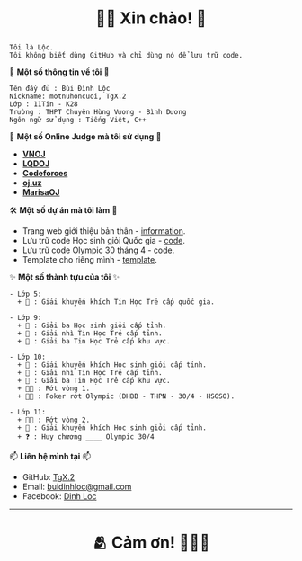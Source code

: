 # <p align="center">**👋🏻 Xin chào! 💏**</p>

```
Tôi là Lộc.
Tôi không biết dùng GitHub và chỉ dùng nó để lưu trữ code.
```

 📌 **Một số thông tin về tôi** 📌

```
Tên đầy đủ : Bùi Đình Lộc
Nickname: motnuhoncuoi, TgX.2
Lớp : 11Tin - K28
Trường : THPT Chuyên Hùng Vương - Bình Dương
Ngôn ngữ sử dụng : Tiếng Việt, C++
```

 📜 **Một số Online Judge mà tôi sử dụng** 📜

- [**VNOJ**](https://oj.vnoi.info/user/BuiDinhLoc)
- [**LQDOJ**](https://lqdoj.edu.vn/user/motnuhoncuoi)
- [**Codeforces**](https://codeforces.com/profile/TgX.2)
- [**oj.uz**](https://oj.uz/profile/TgX_2)
- [**MarisaOJ**](https://marisaoj.com/user/TgX.21/submissions)


 🛠️ **Một số dự án mà tôi làm** 🎹
- Trang web giới thiệu bản thân       - [information](https://tgx-2.github.io/information/).
- Lưu trữ code Học sinh giỏi Quốc gia - [code](https://github.com/TgX-2/Solutions-VOI).
- Lưu trữ code Olympic 30 tháng 4     - [code](https://github.com/TgX-2/Solutions-Olympic-30-4).
- Template cho riêng mình - [template](https://github.com/TgX-2/Template).


 ✨ **Một số thành tựu của tôi** ✨

``` 
- Lớp 5:
  + 🏅 : Giải khuyến khích Tin Học Trẻ cấp quốc gia.

- Lớp 9:
  + 🥉 : Giải ba Học sinh giỏi cấp tỉnh.
  + 🥈 : Giải nhì Tin Học Trẻ cấp tỉnh.
  + 🥉 : Giải ba Tin Học Trẻ cấp khu vực.

- Lớp 10:
  + 🏅 : Giải khuyến khích Học sinh giỏi cấp tỉnh.
  + 🥈 : Giải nhì Tin Học Trẻ cấp tỉnh.
  + 🥉 : Giải ba Tin Học Trẻ cấp khu vực.
  + ✋🏻 : Rớt vòng 1.
  + ✋🏻 : Poker rớt Olympic (DHBB - THPN - 30/4 - HSGSO).

- Lớp 11:
  + ✋🏻 : Rớt vòng 2.
  + 🏅 : Giải khuyến khích Học sinh giỏi cấp tỉnh.
  + ❓ : Huy chương ____ Olympic 30/4

 ```

📫 **Liên hệ mình tại** 📫
- GitHub: [TgX.2](https://github.com/TgX.2)
- Email: buidinhloc@gmail.com
- Facebook: [Dinh Loc](facebook.com/DangThi.GHKII)


---
# <p align="center">**🫂 Cảm ơn! 🙇🏻‍♀️**</p>
<!--
**TgX-2/TgX-2** is a ✨ _special_ ✨ repository because its `README.md` (this file) appears on your GitHub profile.

Here are some ideas to get you started:

- 🔭 I’m currently working on ...
- 🌱 I’m currently learning ...
- 👯 I’m looking to collaborate on ...
- 🤔 I’m looking for help with ...
- 💬 Ask me about ...
- 📫 How to reach me: ...
- 😄 Pronouns: ...
- ⚡ Fun fact: ...
-->
